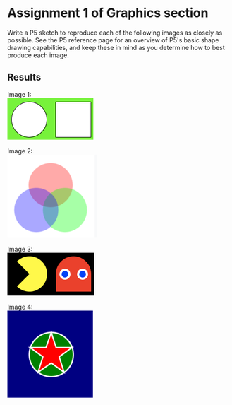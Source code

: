 # Assignment 1 of Graphics section
Write a P5 sketch to reproduce each of the following images as closely as possible. See the P5 reference page for an overview of P5's basic shape drawing capabilities, and keep these in mind as you determine how to best produce each image.  

## Results    
Image 1:  
![alt text](imgs/image1.png)

Image 2:  
![alt text](imgs/image2.png)

Image 3:  
![alt text](imgs/image3.png)

Image 4:  
![alt text](imgs/image4.png)
